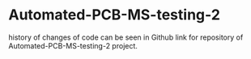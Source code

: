 # Automated-PCB-MS-testing-2
history of changes of code can be seen in Github link for repository of Automated-PCB-MS-testing-2 project.
